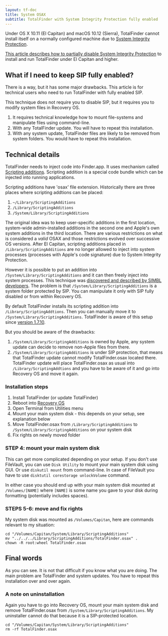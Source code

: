 ```yaml
---
layout: tf-doc
title: System OSAX
subtitle: TotalFinder with System Integrity Protection fully enabled
---
```


Under OS X 10.11 (El Capitan) and macOS 10.12 (Sierra), TotalFinder cannot install itself on a normally configured machine due to [System Integrity Protection](https://en.wikipedia.org/wiki/System_Integrity_Protection).

[This article describes how to partially disable System Integrity Protection](/system-integrity-protection) to install and run TotalFinder under El Capitan and higher.

## What if I need to keep SIP fully enabled?

There is a way, but it has some major drawbacks. This article is for technical users who need to run TotalFinder with fully enabled SIP.

This technique does not require you to disable SIP, but it requires you to modify system files in Recovery OS.

1. It requires technical knowledge how to mount file-systems and manipulate files using command-line.
2. With any TotalFinder update. You will have to repeat this installation.
3. With any system update, TotalFinder files are likely to be removed from system folders. You would have to repeat this installation.

## Technical details

TotalFinder needs to inject code into Finder.app. It uses mechanism called [Scripting additions](https://developer.apple.com/library/mac/technotes/tn1164). Scripting addition is a special code bundle which can be injected into running applications.

Scripting additions have 'osax' file extension. Historically there are three places where scripting addtions can be placed:

1. `~/Library/ScriptingAdditions`
2. `/Library/ScriptingAdditions`
3. `/System/Library/ScriptingAdditions`

The original idea was to keep user-specific additions in the first location, system-wide admin-installed additions in the second one and Apple's own system additions in the third location.
There are various restrictions on what is considered a _valid_ OSAX and those restrictions evolved over successive OS versions.
After El Capitan, scripting additions placed in `/Library/ScriptingAdditions` are no longer allowed to inject into system processes (processes with Apple's code signature) due to System Integrity Protection.

However it is possible to put an addition into `/System/Library/ScriptingAdditions` and it can then freely inject into system processes.
This technique was [discovered and described by SIMBL developers](https://github.com/norio-nomura/EasySIMBL/issues/26#issuecomment-117028426).
The problem is that `/System/Library/ScriptingAdditions` is a system folder protected by SIP. You can manipulate it only with SIP fully disabled or from within Recovery OS.

By default TotalFinder installs its scripting addition into `/Library/ScriptingAddtions`. Then you can manually move it to `/System/Library/ScriptingAdditions`. TotalFinder is aware of this setup since [version 1.7.10](https://totalfinder.binaryage.com/beta-changes#1.7.10).

But you should be aware of the drawbacks:

1. `/System/Library/ScriptingAdditions` is owned by Apple, any system update can decide to remove non-Apple files from there.
2. `/System/Library/ScriptingAdditions` is under SIP protection, that means that TotalFinder update cannot modify TotalFinder.osax located there. TotalFinder update will place TotalFinder.osax as usual into `/Library/ScriptingAddtions` and you have to be aware of it and go into Recovery OS and move it again.

### Installation steps

1. Install TotalFinder (or update TotalFinder)
2. Reboot into [Recovery OS](https://support.apple.com/en-us/HT201314)
3. Open Terminal from Utilities menu
4. Mount your main system disk - this depends on your setup, see explanation below
5. Move TotalFinder.osax from `/Library/ScriptingAdditions` to `/System/Library/ScriptingAdditions` on your system disk
6. Fix rights on newly moved folder

### STEP 4: mount your main system disk

This can get more complicated depending on your setup. If you don't use FileVault, you can use `Disk Utility` to mount your main system disk using GUI. 
Or use `diskutil mount` from command-line. In case of FileVault you have to use `disktutil corestorage unlockVolume` command.

In either case you should end up with your main system disk mounted at `/Volumes/[NAME]` where `[NAME]` is some name you gave to your disk during formatting (potentially includes spaces).

### STEPS 5-6: move and fix rights

My system disk was mounted as `/Volumes/Capitan`, here are commands relevant to my situation:

    cd "/Volumes/Capitan/System/Library/ScriptingAdditions"
    mv "../../../Library/ScriptingAdditions/TotalFinder.osax" .
    chown -R root:wheel TotalFinder.osax

## Final words

As you can see. It is not that difficult if you know what you are doing. The main problem are TotalFinder and system updates. You have to repeat this installation over and over again.

### A note on uninstallation

Again you have to go into Recovery OS, mount your main system disk and remove TotalFinder.osax from `/System/Library/ScriptingAdditions`. My uninstaller cannot do that because it is a SIP-protected location.

    cd "/Volumes/Capitan/System/Library/ScriptingAdditions"
    rm -rf TotalFinder.osax
